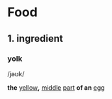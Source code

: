 # Food



## 1.	ingredient



### yolk

 /jəʊk/

**the** [yellow](https://dictionary.cambridge.org/zhs/词典/英语/yellow)**,** [middle](https://dictionary.cambridge.org/zhs/词典/英语/middle) [part](https://dictionary.cambridge.org/zhs/词典/英语/part) **of an** [egg](https://dictionary.cambridge.org/zhs/词典/英语/egg)